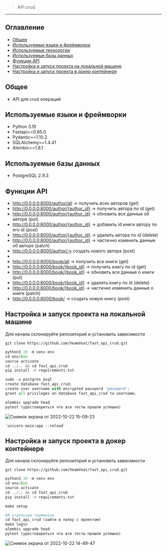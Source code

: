 > API crud

---

## Оглавление
* [Общее](#общее)
* [Используемые языки и фреймворки](#используемые-языки-и-фреймворки)
* [Используемые технологии](#используемые-технологие)
* [Используемые базы данных](#используемые-базы-данных)
* [Функции API](#функции-api)
* [Настройка и запуск проекта на локальной машине](#настройка-и-запуск-проекта-на-локальной-машине)
* [Настройка и запуск проекта в докер контейнере](#настройка-и-запуск-проекта-в-докер-контейнере)

## Общее
- API для crud операций

## Используемые языки и фреймворки
- Python 3.10
- Fastapi==0.85.0
- Pydantic==1.10.2
- SQLAlchemy==1.4.41
- Alembic==1.8.1

## Используемые базы данных
- PostgreSQL 2.9.3

## Функции API
- http://0.0.0.0:8000/author/all -> получить всех авторов (get)
- http://0.0.0.0:8000/author/{author_id} -> получить автора по id (get)
- http://0.0.0.0:8000/author/{author_id} -> обновить все данные об авторе (put)
- http://0.0.0.0:8000/author/{author_id} -> добавить id книги автору по его id (post)
- http://0.0.0.0:8000/author/{author_id} -> удалить автора по id (delete)
- http://0.0.0.0:8000/author/{author_id} -> частично изменить данные об авторе (patch)
- http://0.0.0.0:8000/author/-> создать нового автора (post)
- 
- http://0.0.0.0:8000/book/all -> получить все книги (get)
- http://0.0.0.0:8000/book/{book_id} -> получить книгу по id (get)
- http://0.0.0.0:8000/book/{book_id} -> обновить все данные о книги (put)
- http://0.0.0.0:8000/book/{book_id} -> удалить книгу по id (delete)
- http://0.0.0.0:8000/book/{book_id} -> частично изменить данные о книге (patch)
- http://0.0.0.0:8000/book/ -> создать новую книгу (post)

## Настройка и запуск проекта на локальной машине
Для начала склонируйте репозиторий и установить зависимости

`git clone https://github.com/VeamVeat/fast_api_crud.git`

```Python
python3.10 -m venv env
cd env/bin
source activate
cd ../.. && cd fast_api_crud
pip install -r requirements.txt

sudo -u postgres psql
create database fast_api_crud;
create user username with encrypted password 'password';
grant all privileges on database fast_api_crud to username;

alembic upgrade head
pytest (удостовериться что все тесты прошли успешно)
```
![Снимок экрана от 2022-10-22 15-09-23](https://user-images.githubusercontent.com/67123448/197338305-23148b3e-9e2e-465e-ae90-7ce3cea84151.png)
 
```
`uvicorn main:app --reload`
```

## Настройка и запуск проекта в докер контейнере
Для начала склонируйте репозиторий и установить зависимости

`git clone https://github.com/VeamVeat/fast_api_crud.git`

```Python
python3.10 -m venv env
cd env/bin
source activate
cd ../.. && cd fast_api_crud
pip install -r requirements.txt

make setup

#В отдельном терминале 
cd fast_api_crud (зайти в папку с проектом)
make login
alembic upgrade head
pytest (удостовериться что все тесты прошли успешно)
```
![Снимок экрана от 2022-10-22 14-49-47](https://user-images.githubusercontent.com/67123448/197338206-3eb444ea-54b2-4273-b1d4-4c755d3eef4c.png)

